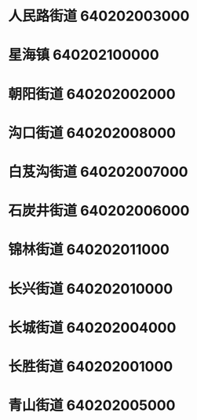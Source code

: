 # 人民路街道 640202003000
# 星海镇 640202100000
# 朝阳街道 640202002000
# 沟口街道 640202008000
# 白芨沟街道 640202007000
# 石炭井街道 640202006000
# 锦林街道 640202011000
# 长兴街道 640202010000
# 长城街道 640202004000
# 长胜街道 640202001000
# 青山街道 640202005000
